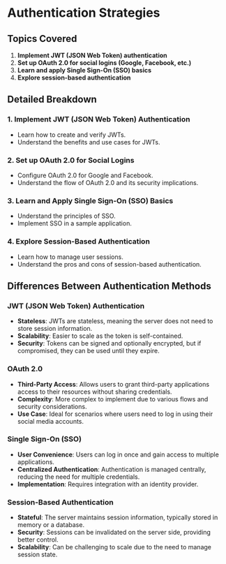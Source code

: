# Authentication Strategies

## Topics Covered
1. **Implement JWT (JSON Web Token) authentication**
2. **Set up OAuth 2.0 for social logins (Google, Facebook, etc.)**
3. **Learn and apply Single Sign-On (SSO) basics**
4. **Explore session-based authentication**


## Detailed Breakdown


### 1. Implement JWT (JSON Web Token) Authentication
- Learn how to create and verify JWTs.
- Understand the benefits and use cases for JWTs.

### 2. Set up OAuth 2.0 for Social Logins
- Configure OAuth 2.0 for Google and Facebook.
- Understand the flow of OAuth 2.0 and its security implications.

### 3. Learn and Apply Single Sign-On (SSO) Basics
- Understand the principles of SSO.
- Implement SSO in a sample application.

### 4. Explore Session-Based Authentication
- Learn how to manage user sessions.
- Understand the pros and cons of session-based authentication.

## Differences Between Authentication Methods

### JWT (JSON Web Token) Authentication
- **Stateless**: JWTs are stateless, meaning the server does not need to store session information.
- **Scalability**: Easier to scale as the token is self-contained.
- **Security**: Tokens can be signed and optionally encrypted, but if compromised, they can be used until they expire.

### OAuth 2.0
- **Third-Party Access**: Allows users to grant third-party applications access to their resources without sharing credentials.
- **Complexity**: More complex to implement due to various flows and security considerations.
- **Use Case**: Ideal for scenarios where users need to log in using their social media accounts.

### Single Sign-On (SSO)
- **User Convenience**: Users can log in once and gain access to multiple applications.
- **Centralized Authentication**: Authentication is managed centrally, reducing the need for multiple credentials.
- **Implementation**: Requires integration with an identity provider.

### Session-Based Authentication
- **Stateful**: The server maintains session information, typically stored in memory or a database.
- **Security**: Sessions can be invalidated on the server side, providing better control.
- **Scalability**: Can be challenging to scale due to the need to manage session state.


